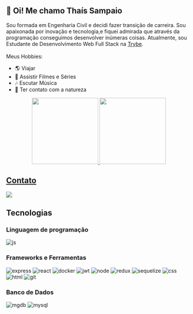 ## 👋 Oi! Me chamo Thaís Sampaio 

Sou formada em Engenharia Civil e decidi fazer transição de carreira. Sou apaixonada por inovação e tecnologia,e fiquei admirada que através da programação conseguimos desenvolver inúmeras coisas. Atualmente, sou Estudante de Desenvolvimento Web Full Stack na [Trybe](https://www.betrybe.com/).
<br>
<br>
Meus Hobbies:
- :earth_americas: Viajar
- :movie_camera: Assistir Filmes e Séries
- :notes: Escutar Música
- :deciduous_tree: Ter contato com a natureza


<div align="center">
  <a href="https://github.com/castrothais">
  <img height="180em" src="https://github-readme-stats.vercel.app/api?username=castrothais&show_icons=true&theme=dracula"/>
  <img height="180em" src="https://github-readme-stats.vercel.app/api/top-langs/?username=castrothais&theme=dracula"/>
</div>
  
## Contato
<a href="https://www.linkedin.com/in/thaisdecastros/" target="_blank"><img src="https://img.shields.io/badge/-LinkedIn-%230077B5?style=for-the-badge&logo=linkedin&logoColor=white" target="_blank"></a>

  ## Tecnologias
### Linguagem de programação

<img alt="js" src="https://img.shields.io/badge/JavaScript-323330?style=for-the-badge&logo=javascript&logoColor=F7DF1E" />

### Frameworks e Ferramentas

<div style="display: inline_block">

<img alt="express" src="https://img.shields.io/badge/Express.js-000000?style=for-the-badge&logo=express&logoColor=white" /> 
<img alt="react" src="https://img.shields.io/badge/React-20232A?style=for-the-badge&logo=react&logoColor=61DAFB" />
<img alt="docker" src="https://img.shields.io/badge/Docker-2CA5E0?style=for-the-badge&logo=docker&logoColor=white" />
<img alt="jwt" src="https://img.shields.io/badge/JWT-000000?style=for-the-badge&logo=JSON%20web%20tokens&logoColor=white" />
<img alt="node" src="https://img.shields.io/badge/Node.js-339933?style=for-the-badge&logo=nodedotjs&logoColor=white"/>
<image alt="redux" src="https://img.shields.io/badge/Redux-593D88?style=for-the-badge&logo=redux&logoColor=white" />
<img alt="sequelize" src="https://img.shields.io/badge/Sequelize-52B0E7?style=for-the-badge&logo=Sequelize&logoColor=white" />
<img alt="css" src="https://img.shields.io/badge/CSS3-1572B6?style=for-the-badge&logo=css3&logoColor=white" />
<img alt="html" src="https://img.shields.io/badge/HTML5-E34F26?style=for-the-badge&logo=html5&logoColor=white" />
<img alt="git" src="https://img.shields.io/badge/GIT-E44C30?style=for-the-badge&logo=git&logoColor=white" />

</div>

### Banco de Dados

<div style="display: inline_block">

<img alt="mgdb" src="https://img.shields.io/badge/MongoDB-4EA94B?style=for-the-badge&logo=mongodb&logoColor=white" /> <img alt="mysql" src="https://img.shields.io/badge/MySQL-005C84?style=for-the-badge&logo=mysql&logoColor=white" />

</div>
<div>
